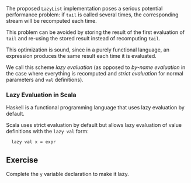 

The proposed `LazyList` implementation poses a serious potential performance
problem: if `tail` is called several times, the corresponding stream
will be recomputed each time.

This problem can be avoided by storing the result of the first
evaluation of `tail` and re-using the stored result instead of recomputing `tail`.

This optimization is sound, since in a purely functional language, an
expression produces the same result each time it is evaluated.

We call this scheme *lazy evaluation* (as opposed to *by-name evaluation* in
the case where everything is recomputed and *strict evaluation* for normal
parameters and `val` definitions).

### Lazy Evaluation in Scala

Haskell is a functional programming language that uses lazy evaluation by default.

Scala uses strict evaluation by default but allows lazy evaluation of value definitions
with the `lazy val` form:

      lazy val x = expr

## Exercise

Complete the `y` variable declaration to make it lazy.